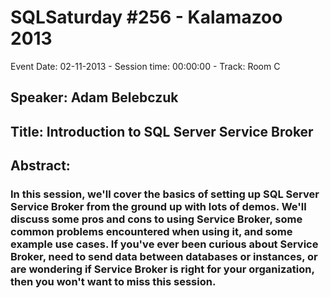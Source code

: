 # SQLSaturday #256 - Kalamazoo 2013
Event Date: 02-11-2013 - Session time: 00:00:00 - Track: Room C
## Speaker: Adam Belebczuk
## Title: Introduction to SQL Server Service Broker
## Abstract:
### In this session, we'll cover the basics of setting up SQL Server Service Broker from the ground up with lots of demos. We'll discuss some pros and cons to using Service Broker, some common problems encountered when using it, and some example use cases. If you've ever been curious about Service Broker, need to send data between databases or instances, or are wondering if Service Broker is right for your organization, then you won't want to miss this session.
